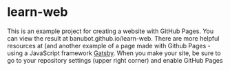 # learn-web
This is an example project for creating a website with GitHub Pages.
You can view the result at banubot.github.io/learn-web.
There are more helpful resources at <a href="https://banubot.github.io/learn/learn-web"></a> (and another example of a page made with Github Pages - using a JavaScript framework <a href="gatsbyjs.org">Gatsby</a>.
When you make your site, be sure to go to your repository settings (upper right corner) and enable GitHub Pages
